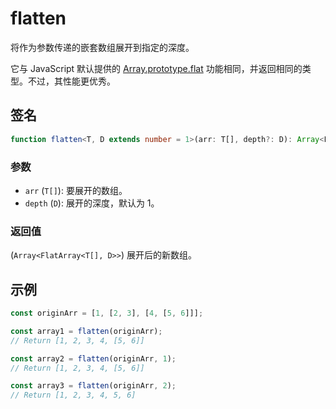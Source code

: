 # flatten

将作为参数传递的嵌套数组展开到指定的深度。

它与 JavaScript 默认提供的 [Array.prototype.flat](https://developer.mozilla.org/en-US/docs/Web/JavaScript/Reference/Global_Objects/Array/flat) 功能相同，并返回相同的类型。不过，其性能更优秀。

## 签名

```typescript
function flatten<T, D extends number = 1>(arr: T[], depth?: D): Array<FlatArray<T[], D>>;
```

### 参数

- `arr` (`T[]`): 要展开的数组。
- `depth` (`D`): 展开的深度，默认为 1。

### 返回值

(`Array<FlatArray<T[], D>>`) 展开后的新数组。

## 示例

```typescript
const originArr = [1, [2, 3], [4, [5, 6]]];

const array1 = flatten(originArr);
// Return [1, 2, 3, 4, [5, 6]]

const array2 = flatten(originArr, 1);
// Return [1, 2, 3, 4, [5, 6]]

const array3 = flatten(originArr, 2);
// Return [1, 2, 3, 4, 5, 6]
```
